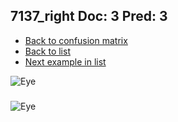 ## 7137_right Doc: 3 Pred: 3
- [Back to confusion matrix](https://github.com/juliandewit/kaggle_retinopathy/blob/master/matrix.md)
- [Back to list](https://github.com/juliandewit/kaggle_retinopathy/blob/master/lists/33/list.md)
- [Next example in list](https://github.com/juliandewit/kaggle_retinopathy/blob/master/lists/33/72/7276_left.md)

![Eye](https://retinopaty.blob.core.windows.net/size1024/7137_right_3.jpeg)

### 

![Eye]()
